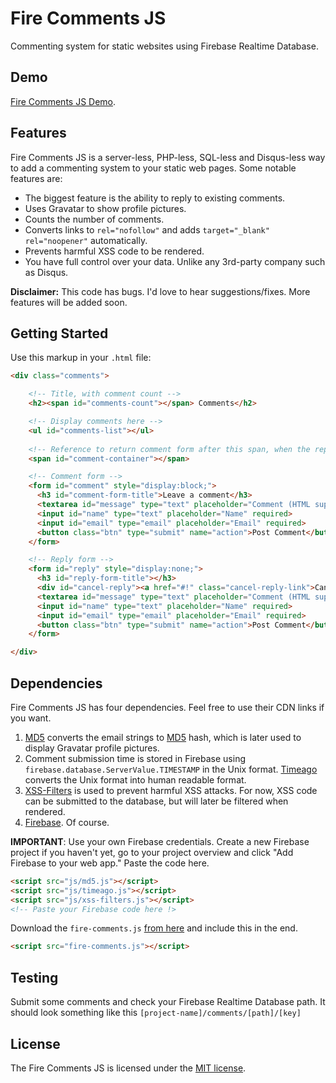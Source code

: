 # Fire Comments JS
Commenting system for static websites using Firebase Realtime Database.

## Demo

[Fire Comments JS Demo](https://fire-comments-js.firebaseapp.com/).

## Features

Fire Comments JS is a server-less, PHP-less, SQL-less and Disqus-less way to add a commenting system to your static web pages. Some notable features are:

* The biggest feature is the ability to reply to existing comments.
* Uses Gravatar to show profile pictures.
* Counts the number of comments.
* Converts links to `rel="nofollow"` and adds `target="_blank" rel="noopener"` automatically.
* Prevents harmful XSS code to be rendered.
* You have full control over your data. Unlike any 3rd-party company such as Disqus.

**Disclaimer:** This code has bugs. I'd love to hear suggestions/fixes. More features will be added soon.

## Getting Started
Use this markup in your `.html` file:
```html
<div class="comments">

    <!-- Title, with comment count -->
    <h2><span id="comments-count"></span> Comments</h2>

    <!-- Display comments here -->
    <ul id="comments-list"></ul>
  
    <!-- Reference to return comment form after this span, when the reply form is cancelled -->
    <span id="comment-container"></span>

    <!-- Comment form -->
    <form id="comment" style="display:block;">
      <h3 id="comment-form-title">Leave a comment</h3>
      <textarea id="message" type="text" placeholder="Comment (HTML supported)" required></textarea>
      <input id="name" type="text" placeholder="Name" required>
      <input id="email" type="email" placeholder="Email" required>
      <button class="btn" type="submit" name="action">Post Comment</button>
    </form>

    <!-- Reply form -->
    <form id="reply" style="display:none;">
      <h3 id="reply-form-title"></h3>
      <div id="cancel-reply"><a href="#!" class="cancel-reply-link">Cancel Reply</a></div>
      <textarea id="message" type="text" placeholder="Comment (HTML supported)" required></textarea>
      <input id="name" type="text" placeholder="Name" required>
      <input id="email" type="email" placeholder="Email" required>
      <button class="btn" type="submit" name="action">Post Comment</button>
    </form>

</div>
```

## Dependencies

Fire Comments JS has four dependencies. Feel free to use their CDN links if you want.
1. [MD5](https://github.com/blueimp/JavaScript-MD5) converts the email strings to [MD5](https://en.wikipedia.org/wiki/MD5) hash, which is later used to display Gravatar profile pictures.
1. Comment submission time is stored in Firebase using `firebase.database.ServerValue.TIMESTAMP` in the Unix format. [Timeago](https://github.com/hustcc/timeago.js) converts the Unix format into human readable format.
1. [XSS-Filters](https://github.com/yahoo/xss-filters) is used to prevent harmful XSS attacks. For now, XSS code can be submitted to the database, but will later be filtered when rendered.
1. [Firebase](https://firebase.google.com). Of course.

**IMPORTANT**: Use your own Firebase credentials. Create a new Firebase project if you haven't yet, go to your project overview and click "Add Firebase to your web app." Paste the code here.
```html
<script src="js/md5.js"></script>
<script src="js/timeago.js"></script>
<script src="js/xss-filters.js"></script>
<!-- Paste your Firebase code here !>
```
Download the `fire-comments.js` [from here](https://github.com/theakshaydhiman/Fire-Comments-JS/blob/master/fire-comments.js) and include this in the end.
```html
<script src="fire-comments.js"></script>
```

## Testing
Submit some comments and check your Firebase Realtime Database path.
It should look something like this `[project-name]/comments/[path]/[key]`

## License

The Fire Comments JS is licensed under the [MIT license](https://github.com/theakshaydhiman/Fire-Comments-JS/blob/master/LICENSE).
